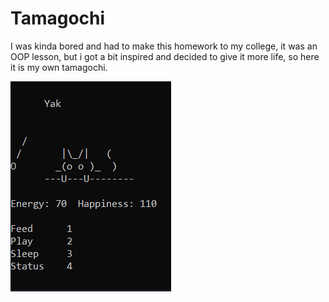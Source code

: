 # Tamagochi
I was kinda bored and had to make this homework to my college, it was an OOP lesson, but i got a bit inspired and decided to give it more life, so here it is my own tamagochi. 

![My cat Yak](images/Animação.gif)
